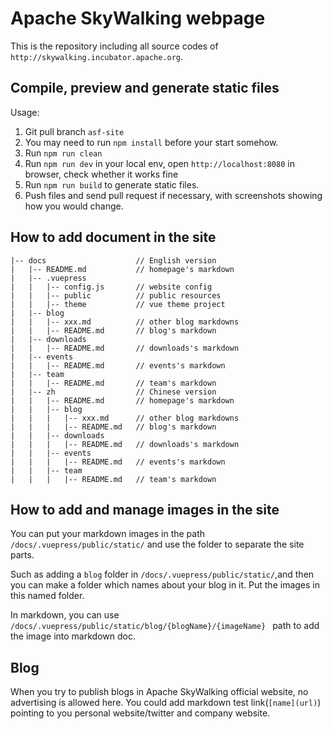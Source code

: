 # Apache SkyWalking webpage

This is the repository including all source codes of `http://skywalking.incubator.apache.org`.

## Compile, preview and generate static files

Usage:

1. Git pull branch `asf-site`
1. You may need to run `npm install` before your start somehow.
1. Run `npm run clean`
1. Run `npm run dev` in your local env, open `http://localhost:8080` in browser, check whether it works fine
1. Run `npm run build` to generate static files.
1. Push files and send pull request if necessary, with screenshots showing how you would change.


## How to add document in the site


```
|-- docs                    // English version
|   |-- README.md           // homepage's markdown
|   |-- .vuepress
|   |   |-- config.js       // website config
|   |   |-- public          // public resources
|   |   |-- theme           // vue theme project
|   |-- blog
|   |   |-- xxx.md          // other blog markdowns
|   |   |-- README.md       // blog's markdown
|   |-- downloads
|   |   |-- README.md       // downloads's markdown
|   |-- events
|   |   |-- README.md       // events's markdown
|   |-- team
|   |   |-- README.md       // team's markdown
|   |-- zh                  // Chinese version
|   |   |-- README.md       // homepage's markdown
|   |   |-- blog
|   |   |   |-- xxx.md      // other blog markdowns
|   |   |   |-- README.md   // blog's markdown
|   |   |-- downloads
|   |   |   |-- README.md   // downloads's markdown
|   |   |-- events
|   |   |   |-- README.md   // events's markdown
|   |   |-- team
|   |   |   |-- README.md   // team's markdown

```

## How to add and manage images in the site
You can put your markdown images in the path ``` /docs/.vuepress/public/static/ ``` and use the folder to separate the site parts. 

Such as adding a ```blog``` folder in ``` /docs/.vuepress/public/static/ ```,and then you can make a folder which names about your blog in it. Put the images in this named folder.

In markdown, you can use ```/docs/.vuepress/public/static/blog/{blogName}/{imageName} ``` path to add the image into markdown doc.

## Blog
When you try to publish blogs in Apache SkyWalking official website, no advertising is allowed here. You could add markdown test link(`[name](url)`) pointing to you personal website/twitter and company website.
